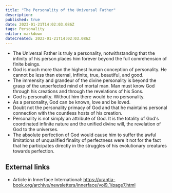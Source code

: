 ```yaml
---
title: "The Personality of the Universal Father"
description:
published: true
date: 2023-01-21T14:02:03.086Z
tags: Personality
editor: markdown
dateCreated: 2023-01-21T14:02:03.086Z
---
```


- The Universal Father is truly a personality, notwithstanding that the infinity of his person places him forever beyond the full comrehension of finite beings.
- God is much more than the highest human conception of personality. He cannot be less than eternal, infinite, true, beautiful, and good.
- The immensity and grandeur of the divine personality is beyond the grasp of the unperfected mind of mortal man. Man must know God through his creations and through the revelations of his Sons.
- God is personality. Without him there would be no personality.
- As a personality, God can be known, love and be loved.
- Doubt not the personality primacy of God and that he maintains personal connection with the countless hosts of his creation.
- Personality is not simply an attribute of God. It is the totality of God's coordinated infinite nature and the unified divine will, the revelation of God to the universes.
- The absolute perfection of God would cause him to suffer the awful limitations of unqualified finality of perfectness were it not for the fact that he participates directly in the struggles of his evolutionary creatures towards perfection.

## External links

* Article in Innerface International: https://urantia-book.org/archive/newsletters/innerface/vol9_1/page7.html